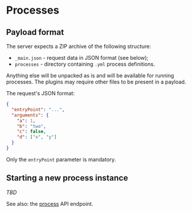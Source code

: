 # Processes

## Payload format

The server expects a ZIP archive of the following structure:
- `_main.json` - request data in JSON format (see below);
- `processes` - directory containing `.yml` process definitions.

Anything else will be unpacked as is and will be available for running
processes. The plugins may require other files to be present in a
payload.

The request's JSON format:
```json
{
  "entryPoint": "...",
  "arguments": {
    "a": 1,
    "b": "two",
    "c": false,
    "d": ["x", "y"]
  }
}
```

Only the `entryPoint` parameter is mandatory.

## Starting a new process instance

*TBD*

See also: the [process](./api/process.md) API endpoint.
